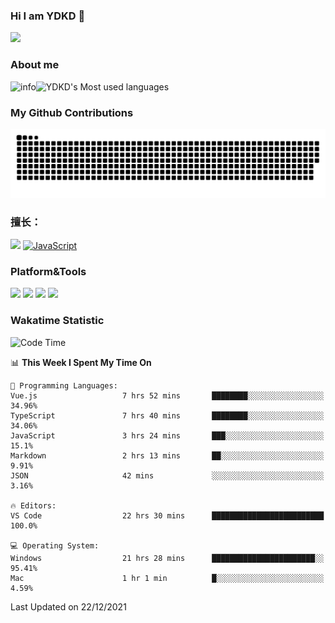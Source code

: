 ### Hi I am YDKD 👋

![](https://visitor-badge.glitch.me/badge?page_id=YDKD.readme)

### About me
![info](https://github-readme-stats.vercel.app/api?username=YDKD&show_icons=true&theme=cobalt)![YDKD's Most used languages](https://github-readme-stats.vercel.app/api/top-langs/?username=YDKD&layout=compact&hide_border=true&langs_count=8)

### My Github Contributions
![](https://raw.githubusercontent.com/YDKD/YDKD/main/assets/github-contribution-grid-snake.svg)

### 擅长：<br />
[![](https://img.shields.io/badge/-Vue.js-007396?style=flat-square&logo=Vue.js&logoColor=#4FC08D)](https://cn.vuejs.org/)
[![JavaScript](https://img.shields.io/badge/-JavaScript-f7e018?style=flat-square&logo=javascript&logoColor=white)]()

### Platform&Tools <br/>

[![]( https://img.shields.io/badge/macOS-Big%20Sur-292e33?style=flat-square&logo=apple&logoColor=ffffff )]() [![](https://img.shields.io/badge/Windows-10-2376bc?style=flat-square&logo=windows&logoColor=ffffff)]() [![]( https://img.shields.io/badge/IDE-Visual%20Studio%20Code-blue?style=flat-square&logo=visual-studio-code&logoColor=ffffff )]() [![]( https://img.shields.io/badge/iPhone-12-999999?style=flat-square&logo=apple&logoColor=ffffff)]() <br />

### Wakatime Statistic
<!--START_SECTION:waka-->
![Code Time](http://img.shields.io/badge/Code%20Time-258%20hrs%2037%20mins-blue)

📊 **This Week I Spent My Time On** 

```text
💬 Programming Languages: 
Vue.js                   7 hrs 52 mins       ████████░░░░░░░░░░░░░░░░░   34.96% 
TypeScript               7 hrs 40 mins       ████████░░░░░░░░░░░░░░░░░   34.06% 
JavaScript               3 hrs 24 mins       ███░░░░░░░░░░░░░░░░░░░░░░   15.1% 
Markdown                 2 hrs 13 mins       ██░░░░░░░░░░░░░░░░░░░░░░░   9.91% 
JSON                     42 mins             ░░░░░░░░░░░░░░░░░░░░░░░░░   3.16%

🔥 Editors: 
VS Code                  22 hrs 30 mins      █████████████████████████   100.0%

💻 Operating System: 
Windows                  21 hrs 28 mins      ███████████████████████░░   95.41% 
Mac                      1 hr 1 min          █░░░░░░░░░░░░░░░░░░░░░░░░   4.59%

```


 Last Updated on 22/12/2021
<!--END_SECTION:waka-->

<!--
**YDKD/YDKD** is a ✨ _special_ ✨ repository because its `README.md` (this file) appears on your GitHub profile.

Here are some ideas to get you started:

- 🔭 I’m currently working on ...
- 🌱 I’m currently learning ...
- 👯 I’m looking to collaborate on ...
- 🤔 I’m looking for help with ...
- 💬 Ask me about ...
- 📫 How to reach me: ...
- 😄 Pronouns: ...
- ⚡ Fun fact: ...
-->
